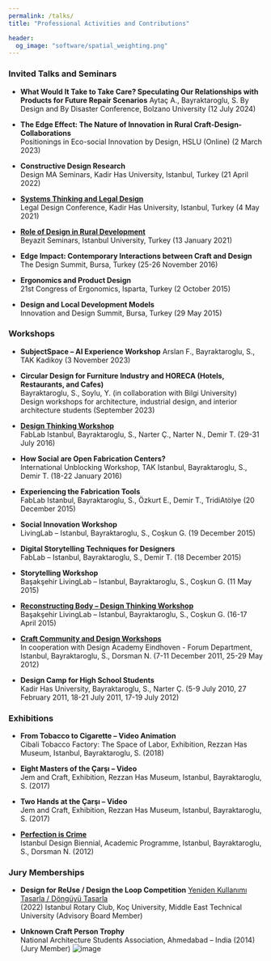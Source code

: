 ```yaml
---
permalink: /talks/
title: "Professional Activities and Contributions"

header:
  og_image: "software/spatial_weighting.png"
---
```




### Invited Talks and Seminars

- **What Would It Take to Take Care? Speculating Our Relationships with Products for Future Repair Scenarios** Aytaç A., Bayraktaroglu, S. By Design and By Disaster Conference, Bolzano University (12 July 2024)

- **The Edge Effect: The Nature of Innovation in Rural Craft-Design-Collaborations**  
  Positionings in Eco-social Innovation by Design, HSLU (Online) (2 March 2023)

- **Constructive Design Research**  
  Design MA Seminars, Kadir Has University, Istanbul, Turkey (21 April 2022)

- [**Systems Thinking and Legal Design**](https://www.youtube.com/watch?v=22bgO8AYAi4)  
  Legal Design Conference, Kadir Has University, Istanbul, Turkey (4 May 2021)

- [**Role of Design in Rural Development**](https://www.youtube.com/watch?v=h7L9XQY3e4o)  
  Beyazit Seminars, Istanbul University, Turkey (13 January 2021)

- **Edge Impact: Contemporary Interactions between Craft and Design**  
  The Design Summit, Bursa, Turkey (25-26 November 2016)

- **Ergonomics and Product Design**  
  21st Congress of Ergonomics, Isparta, Turkey (2 October 2015)

- **Design and Local Development Models**  
  Innovation and Design Summit, Bursa, Turkey (29 May 2015)

### Workshops

- **SubjectSpace – AI Experience Workshop**  Arslan F., Bayraktaroglu, S.,   TAK Kadikoy (3 November 2023)

- **Circular Design for Furniture Industry and HORECA (Hotels, Restaurants, and Cafes)**  
  Bayraktaroglu, S., Soylu, Y. (in collaboration with Bilgi University)  
  Design workshops for architecture, industrial design, and interior architecture students (September 2023)

- [**Design Thinking Workshop**](/images/workshops/mader.png)  
  FabLab Istanbul, Bayraktaroglu, S., Narter Ç., Narter N., Demir T. (29-31 July 2016)

- **How Social are Open Fabrication Centers?**  
  International Unblocking Workshop, TAK Istanbul, Bayraktaroglu, S., Demir T. (18-22 January 2016)

- **Experiencing the Fabrication Tools**  
  FabLab Istanbul, Bayraktaroglu, S., Özkurt E., Demir T., TridiAtölye (20 December 2015)

- **Social Innovation Workshop**  
  LivingLab – Istanbul, Bayraktaroglu, S., Coşkun G. (19 December 2015)

- **Digital Storytelling Techniques for Designers**  
  FabLab – Istanbul, Bayraktaroglu, S., Demir T. (18 December 2015)

- **Storytelling Workshop**  
  Başakşehir LivingLab – Istanbul, Bayraktaroglu, S., Coşkun G. (11 May 2015)

- [**Reconstructing Body – Design Thinking Workshop**](/images/workshops/bedenbozum.jpg)  
  Başakşehir LivingLab – Istanbul, Bayraktaroglu, S., Coşkun G. (16-17 April 2015)

- [**Craft Community and Design Workshops**](/images/workshops/craftcommunitydesign.jpg)  
  In cooperation with Design Academy Eindhoven - Forum Department, Istanbul, Bayraktaroglu, S., Dorsman N. (7-11 December 2011, 25-29 May 2012)

- **Design Camp for High School Students**  
  Kadir Has University, Bayraktaroglu, S., Narter Ç. (5-9 July 2010, 27 February 2011, 18-21 July 2011, 17-19 July 2012)

### Exhibitions

- **From Tobacco to Cigarette – Video Animation**  
  Cibali Tobacco Factory: The Space of Labor, Exhibition, Rezzan Has Museum, Istanbul, Bayraktaroglu, S. (2018)

- **Eight Masters of the Çarşı – Video**  
  Jem and Craft, Exhibition, Rezzan Has Museum, Istanbul, Bayraktaroglu, S. (2017)

- **Two Hands at the Çarşı – Video**  
  Jem and Craft, Exhibition, Rezzan Has Museum, Istanbul, Bayraktaroglu, S. (2017)

- [**Perfection is Crime**](/images/workshops/perfectioniscrime.png)  
  Istanbul Design Biennial, Academic Programme, Istanbul, Bayraktaroglu, S., Dorsman N. (2012)

### Jury Memberships

- **Design for ReUse / Design the Loop Competition** [Yeniden Kullanımı Tasarla / Döngüyü Tasarla](https://www.donguyutasarla.com/)  
  (2022) Istanbul Rotary Club, Koç University, Middle East Technical University (Advisory Board Member)

- **Unknown Craft Person Trophy**  
  National Architecture Students Association, Ahmedabad – India (2014) (Jury Member)
![image](https://github.com/user-attachments/assets/64b5ed78-a683-4db6-93d6-d02583c4cdfb)








